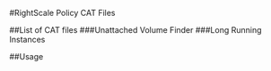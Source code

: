 #RightScale Policy CAT Files



##List of CAT files 
###Unattached Volume Finder
###Long Running Instances


##Usage
